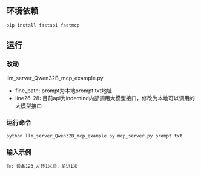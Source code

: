 ## 环境依赖
`
pip install fastapi fastmcp
`

## 运行
### 改动
llm_server_Qwen32B_mcp_example.py 
- fine_path: prompt为本地prompt.txt地址
- line26-28: 目前api为indemind内部调用大模型接口，修改为本地可以调用的大模型接口

### 运行命令
`
python llm_server_Qwen32B_mcp_example.py mcp_server.py prompt.txt
`

### 输入示例
`
你: 设备123,左转1米后，前进1米
`
